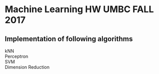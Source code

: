 # Machine Learning HW UMBC FALL 2017

## Implementation of following algorithms
kNN<br />
Perceptron<br />
SVM<br />
Dimension Reduction<br />
